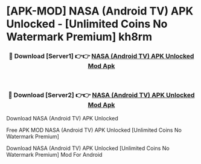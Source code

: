 # [APK-MOD] NASA (Android TV) APK Unlocked - [Unlimited Coins No Watermark Premium] kh8rm



<div align="center">
<h3>🔴 Download [Server1] 👉👉 <a href="https://momento.my/?title=NASA_(Android_TV)_APK_Unlocked">NASA (Android TV) APK Unlocked Mod Apk</a></h3><br>

<h3>🔴 Download [Server2] 👉👉 <a href="https://momento.my/?title=NASA_(Android_TV)_APK_Unlocked">NASA (Android TV) APK Unlocked Mod Apk</a></h3>
</div>



Download NASA (Android TV) APK Unlocked 

Free APK MOD NASA (Android TV) APK Unlocked [Unlimited Coins No Watermark Premium]

Download NASA (Android TV) APK Unlocked [Unlimited Coins No Watermark Premium] Mod For Android
